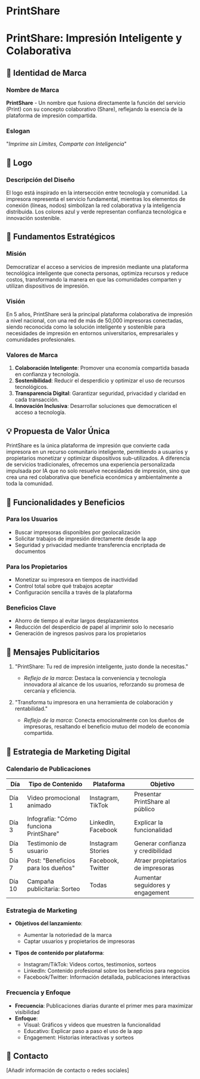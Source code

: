 # PrintShare
# PrintShare: Impresión Inteligente y Colaborativa

## 🚀 Identidad de Marca

### Nombre de Marca
**PrintShare** - Un nombre que fusiona directamente la función del servicio (Print) con su concepto colaborativo (Share), reflejando la esencia de la plataforma de impresión compartida.

### Eslogan
"*Imprime sin Límites, Comparte con Inteligencia*"

## 🎨 Logo

### Descripción del Diseño
El logo está inspirado en la intersección entre tecnología y comunidad. La impresora representa el servicio fundamental, mientras los elementos de conexión (líneas, nodos) simbolizan la red colaborativa y la inteligencia distribuida. Los colores azul y verde representan confianza tecnológica e innovación sostenible.

## 🎯 Fundamentos Estratégicos

### Misión
Democratizar el acceso a servicios de impresión mediante una plataforma tecnológica inteligente que conecta personas, optimiza recursos y reduce costos, transformando la manera en que las comunidades comparten y utilizan dispositivos de impresión.

### Visión
En 5 años, PrintShare será la principal plataforma colaborativa de impresión a nivel nacional, con una red de más de 50,000 impresoras conectadas, siendo reconocida como la solución inteligente y sostenible para necesidades de impresión en entornos universitarios, empresariales y comunidades profesionales.

### Valores de Marca
1. **Colaboración Inteligente**: Promover una economía compartida basada en confianza y tecnología.
2. **Sostenibilidad**: Reducir el desperdicio y optimizar el uso de recursos tecnológicos.
3. **Transparencia Digital**: Garantizar seguridad, privacidad y claridad en cada transacción.
4. **Innovación Inclusiva**: Desarrollar soluciones que democraticen el acceso a tecnología.

## 💡 Propuesta de Valor Única
PrintShare es la única plataforma de impresión que convierte cada impresora en un recurso comunitario inteligente, permitiendo a usuarios y propietarios monetizar y optimizar dispositivos sub-utilizados. A diferencia de servicios tradicionales, ofrecemos una experiencia personalizada impulsada por IA que no solo resuelve necesidades de impresión, sino que crea una red colaborativa que beneficia económica y ambientalmente a toda la comunidad.

## 🌟 Funcionalidades y Beneficios

### Para los Usuarios
- Buscar impresoras disponibles por geolocalización
- Solicitar trabajos de impresión directamente desde la app
- Seguridad y privacidad mediante transferencia encriptada de documentos

### Para los Propietarios
- Monetizar su impresora en tiempos de inactividad
- Control total sobre qué trabajos aceptar
- Configuración sencilla a través de la plataforma

### Beneficios Clave
- Ahorro de tiempo al evitar largos desplazamientos
- Reducción del desperdicio de papel al imprimir solo lo necesario
- Generación de ingresos pasivos para los propietarios

## 📣 Mensajes Publicitarios

1. "PrintShare: Tu red de impresión inteligente, justo donde la necesitas."
   - *Reflejo de la marca*: Destaca la conveniencia y tecnología innovadora al alcance de los usuarios, reforzando su promesa de cercanía y eficiencia.

2. "Transforma tu impresora en una herramienta de colaboración y rentabilidad."
   - *Reflejo de la marca*: Conecta emocionalmente con los dueños de impresoras, resaltando el beneficio mutuo del modelo de economía compartida.

## 🚀 Estrategia de Marketing Digital

### Calendario de Publicaciones
| Día | Tipo de Contenido | Plataforma | Objetivo |
|-----|------------------|------------|----------|
| Día 1 | Video promocional animado | Instagram, TikTok | Presentar PrintShare al público |
| Día 3 | Infografía: "Cómo funciona PrintShare" | LinkedIn, Facebook | Explicar la funcionalidad |
| Día 5 | Testimonio de usuario | Instagram Stories | Generar confianza y credibilidad |
| Día 7 | Post: "Beneficios para los dueños" | Facebook, Twitter | Atraer propietarios de impresoras |
| Día 10 | Campaña publicitaria: Sorteo | Todas | Aumentar seguidores y engagement |

### Estrategia de Marketing
- **Objetivos del lanzamiento**:
  - Aumentar la notoriedad de la marca
  - Captar usuarios y propietarios de impresoras

- **Tipos de contenido por plataforma**:
  - Instagram/TikTok: Videos cortos, testimonios, sorteos
  - LinkedIn: Contenido profesional sobre los beneficios para negocios
  - Facebook/Twitter: Información detallada, publicaciones interactivas

### Frecuencia y Enfoque
- **Frecuencia**: Publicaciones diarias durante el primer mes para maximizar visibilidad
- **Enfoque**:
  - Visual: Gráficos y videos que muestren la funcionalidad
  - Educativo: Explicar paso a paso el uso de la app
  - Engagement: Historias interactivas y sorteos

## 📧 Contacto
[Añadir información de contacto o redes sociales]
